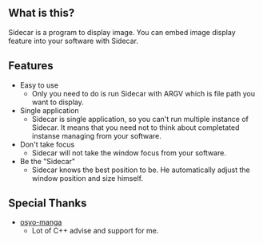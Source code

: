 ## What is this?

Sidecar is a program to display image.
You can embed image display feature into your software with Sidecar.

## Features

* Easy to use
  * Only you need to do is run Sidecar with ARGV which is file path you want to display.
* Single application
  * Sidecar is single application, so you can't run multiple instance of Sidecar. It means that you need not to think about completated instanse managing from your software.
* Don't take focus
  * Sidecar will not take the window focus from your software.
* Be the "Sidecar"
  * Sidecar knows the best position to be. He automatically adjust the window position and size himself.

## Special Thanks
* [osyo-manga](https://github.com/osyo-manga/)
  * Lot of C++ advise and support for me.
